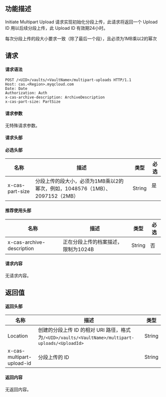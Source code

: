 ## 功能描述

Initiate Multipart Upload 请求实现初始化分段上传，此请求将返回一个 Upload ID 用以后续分段上传，此 Upload ID 有效期24小时。

每次分段上传的段大小要求一致（除了最后一个段），且必须为1MB乘以2的幂次

## 请求

#### 请求语法

```plaintext
POST /<UID>/vaults/<VaultName>/multipart-uploads HTTP/1.1
Host: cas.<Region>.myqcloud.com
Date: Date
Authorization: Auth
x-cas-archive-description: ArchiveDescription
x-cas-part-size: PartSize
```

#### 请求参数

无特殊请求参数。

#### 请求头部

#### 必选头部

| 名称              | 描述                     | 类型     | 必选   |
| --------------- | ---------------------- | ------ | ---- |
| x-cas-part-size | 分段上传的段大小，必须为1MB乘以2的幂次，例如，1048576（1MB）、2097152（2MB） | String | 是    |

#### 推荐使用头部

| 名称                        | 描述                    | 类型     | 必选   |
| ------------------------- | --------------------- | ------ | ---- |
| x-cas-archive-description | 正在分段上传的档案描述，限制为1024B | String | 否    |

#### 请求内容

无请求内容。

## 返回值

#### 返回头部

| 名称                        | 描述                                       | 类型     |
| ------------------------- | ---------------------------------------- | ------ |
| Location                  | 创建的分段上传 ID 的相对 URI 路径，格式为`/<UID>/vaults/<VaultName>/multipart-uploads/<UploadId>` | String |
| x-cas-multipart-upload-id | 分段上传的 ID                                 | String |

#### 返回内容

无返回内容。
